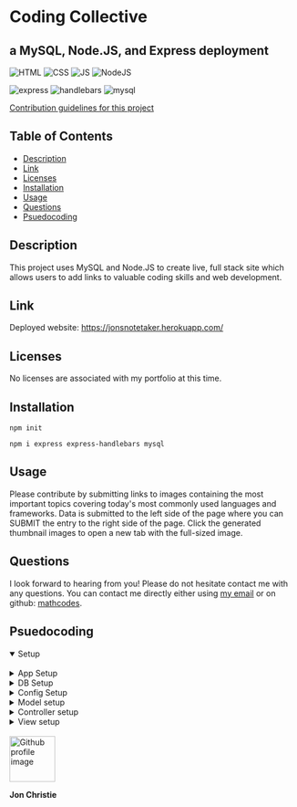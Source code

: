 # Coding Collective
## a MySQL, Node.JS, and Express deployment

![HTML](https://img.shields.io/badge/Skill-HTML-orange) ![CSS](https://img.shields.io/badge/Skill-CSS-orange) ![JS](https://img.shields.io/badge/Skill-JS-orange) ![NodeJS](https://img.shields.io/badge/Skill-NodeJS-orange) 

![express](https://img.shields.io/badge/express-v4.15.3-blue) ![handlebars](https://img.shields.io/badge/handlebars-v3.1.0-blue) ![mysql](https://img.shields.io/badge/mysql-v2.13.0-blue)

[Contribution guidelines for this project](docs/CONTRIBUTING.md)

## Table of Contents
  - [Description](#description)
  - [Link](#link)
  - [Licenses](#licenses)
  - [Installation](#installation)
  - [Usage](#usage)
  - [Questions](#questions)
  - [Psuedocoding](#psuedocoding)

## Description
This project uses MySQL and Node.JS to create live, full stack site which allows users to add links to valuable coding skills and web development.

## Link

Deployed website: https://jonsnotetaker.herokuapp.com/

## Licenses  
No licenses are associated with my portfolio at this time.

## Installation
```
npm init
```

```
npm i express express-handlebars mysql 
```

## Usage
Please contribute by submitting links to images containing the most important topics covering today's most commonly used languages and frameworks. Data is submitted to the left side of the page where you can SUBMIT the entry to the right side of the page. Click the generated thumbnail images to open a new tab with the full-sized image.

## Questions
I look forward to hearing from you! Please do not hesitate contact me with any questions. You can contact me directly either using [my email](mailto:jonpchristie@gmail.com) or on github: [mathcodes](https://github.com/mathcodes).

## Psuedocoding
<details open><summary>Setup</summary>

<br>
<details><summary>App Setup</summary>

<br>

- [x] Create a GitHub repo called `burger` and clone it to your computer.

- [x] Make a package.json file by running `npm init` from the command line.

- [x] Install the Express npm package: `npm install express`.

- [x] Create a server.js file.

- [x] Install the Handlebars npm package: `npm install express-handlebars`.

- [x] Install MySQL npm package: `npm install mysql`.

- [x] Require the following npm packages inside of the server.js file:
   * express
</details>
<details><summary>DB Setup</summary>

<br>
- [x] Inside your `burger` directory, create a folder named `db`.

- [ ] In the `db` folder, create a file named `schema.sql`. Write SQL queries this file that do the following:

   - [x] Create the `burgers_db`.
   - [x] Switch to or use the `burgers_db`.
   - [x] Create a `burgers` table with these fields:
     - [x] **id**: an auto incrementing int that serves as the primary key.
     - [x] **burger_name**: a string.
     - [x] **devoured**: a boolean.

- [x] Still in the `db` folder, create a `seeds.sql` file. In this file, write insert queries to populate the `burgers` table with at least three entries.

- [x] Run the `schema.sql` and `seeds.sql` files into the mysql server from the command line

- [x] Now you're going to run these SQL files.

- [x] Make sure you're in the `db` folder of your app.

- [x] Start MySQL command line tool and login: `mysql -u root -p`.

   - [x] With the `mysql>` command line tool running, enter the command `source schema.sql`. This will run your schema file and all of the queries in it -- in other words, you'll be creating your database.

   - [x] Now insert the entries you defined in `seeds.sql` by running the file: `source seeds.sql`.

   - [x] Close out of the MySQL command line tool: `exit`.
</details>

<details><summary>Config Setup</summary>

<br>

- [x] Inside your `burger` directory, create a folder named `config`.

- [x] Create a `connection.js` file inside `config` directory.

   - [x] Inside the `connection.js` file, setup the code to connect Node to MySQL.

   - [x] Export the connection.

- [x] Create an `orm.js` file inside `config` directory.

   - [x] Import (require) `connection.js` into `orm.js`

   - [x] In the `orm.js` file, create the methods that will execute the necessary MySQL commands in the controllers. These are the methods you will need to use in order to retrieve and store data in your database.

     - [x] `selectAll()` - used "all" as here
     - [x] `insertOne()` - used "create" as here
     - [x] `updateOne()` - used "add" as here

   - [x] Export the ORM object in `module.exports`.
</details>

<details><summary>Model setup</summary>

<br>

- [x] Inside your `burger` directory, create a folder named `models`.

- [x] In `models`, make a `burger.js` file.

    - [x] Inside `burger.js`, import `orm.js` into `burger.js`

    - [x] Also inside `burger.js`, create the code that will call the ORM functions using burger specific input for the ORM.

    - [x] Export at the end of the `burger.js` file.
</details>

<details><summary>Controller setup</summary>

<br>

- [x] Inside your `burger` directory, create a folder named `controllers`.

- [x] In `controllers`, create the `burgers_controller.js` file.

- [x] Inside the `burgers_controller.js` file, import the following:

   - [x] Express
   - [x] `burger.js`

- [x] Create the `router` for the app, and export the `router` at the end of your file.
</details>

<details><summary>View setup</summary>

<br>

- [x] Inside your `burger` directory, create a folder named `views`.

   - [x] Create the `index.handlebars` file inside `views` directory.

   - [x] Create the `layouts` directory inside `views` directory.

     - [x] Create the `main.handlebars` file inside `layouts` directory.

     - [x] Setup the `main.handlebars` file so it's able to be used by Handlebars.

     - [x] Setup the `index.handlebars` to have the template that Handlebars can render onto.

     - [x] Create a button in `index.handlebars` that will submit the user input into the database.
</details>
<br>
</details>
<img src ="https://avatars0.githubusercontent.com/u/17928947?v=4" alt="Github profile image" width="80px" height="80px" />

__Jon Christie__ 
